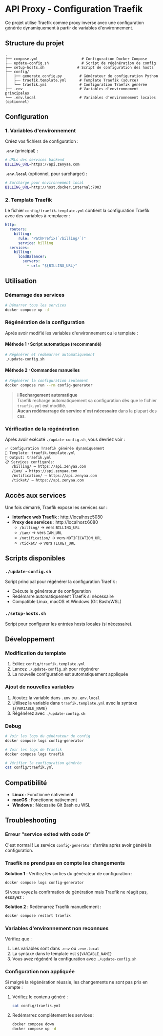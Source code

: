 # API Proxy - Configuration Traefik

Ce projet utilise Traefik comme proxy inverse avec une configuration générée dynamiquement à partir de variables d'environnement.

## Structure du projet

```
.
├── compose.yml                    # Configuration Docker Compose
├── update-config.sh               # Script de régénération de config
├── setup-hosts.sh               # Script de configuration des hosts
├── config/
│   ├── generate_config.py        # Générateur de configuration Python
│   ├── traefik.template.yml      # Template Traefik (source)
│   └── traefik.yml               # Configuration Traefik générée
├── .env                          # Variables d'environnement principales
└── .env.local                    # Variables d'environnement locales (optionnel)
```

## Configuration

### 1. Variables d'environnement

Créez vos fichiers de configuration :

**`.env`** (principal) :
```bash
# URLs des services backend
BILLING_URL=https://api.zenyaa.com
```

**`.env.local`** (optionnel, pour surcharger) :
```bash
# Surcharge pour environnement local
BILLING_URL=http://host.docker.internal:7003
```

### 2. Template Traefik

Le fichier `config/traefik.template.yml` contient la configuration Traefik avec des variables à remplacer :

```yaml
http:
  routers:
    billing:
      rule: "PathPrefix(`/billing/`)"
      service: billing
  services:
    billing:
      loadBalancer:
        servers:
          - url: "${BILLING_URL}"
```

## Utilisation

### Démarrage des services

```bash
# Démarrer tous les services
docker compose up -d
```

### Régénération de la configuration

Après avoir modifié les variables d'environnement ou le template :

#### Méthode 1 : Script automatique (recommandé)

```bash
# Régénérer et redémarrer automatiquement
./update-config.sh
```

#### Méthode 2 : Commandes manuelles

```bash
# Régénérer la configuration seulement
docker compose run --rm config-generator
```

> **ℹ️ Rechargement automatique**  
> Traefik recharge automatiquement sa configuration dès que le fichier `traefik.yml` est modifié.  
> **Aucun redémarrage de service n'est nécessaire** dans la plupart des cas.

### Vérification de la régénération

Après avoir exécuté `./update-config.sh`, vous devriez voir :

```bash
✅ Configuration Traefik générée dynamiquement
📁 Template: traefik.template.yml
📁 Output: traefik.yml
📋 Services configurés:
   /billing/ → https://api.zenyaa.com
   /iam/ → https://api.zenyaa.com
   /notification/ → https://api.zenyaa.com
   /ticket/ → https://api.zenyaa.com
```

## Accès aux services

Une fois démarré, Traefik expose les services sur :

- **Interface web Traefik** : http://localhost:5080
- **Proxy des services** : http://localhost:6080
  - `/billing/` → vers `BILLING_URL`
  - `/iam/` → vers `IAM_URL`  
  - `/notification/` → vers `NOTIFICATION_URL`
  - `/ticket/` → vers `TICKET_URL`

## Scripts disponibles

### `./update-config.sh`

Script principal pour régénérer la configuration Traefik :

- Exécute le générateur de configuration
- Redémarre automatiquement Traefik si nécessaire
- Compatible Linux, macOS et Windows (Git Bash/WSL)

### `./setup-hosts.sh`

Script pour configurer les entrées hosts locales (si nécessaire).

## Développement

### Modification du template

1. Éditez `config/traefik.template.yml`
2. Lancez `./update-config.sh` pour régénérer
3. La nouvelle configuration est automatiquement appliquée

### Ajout de nouvelles variables

1. Ajoutez la variable dans `.env` ou `.env.local`
2. Utilisez la variable dans `traefik.template.yml` avec la syntaxe `${VARIABLE_NAME}`
3. Régénérez avec `./update-config.sh`

### Debug

```bash
# Voir les logs du générateur de config
docker compose logs config-generator

# Voir les logs de Traefik
docker compose logs traefik

# Vérifier la configuration générée
cat config/traefik.yml
```

## Compatibilité

- **Linux** : Fonctionne nativement
- **macOS** : Fonctionne nativement  
- **Windows** : Nécessite Git Bash ou WSL

## Troubleshooting

### Erreur "service exited with code 0"

C'est normal ! Le service `config-generator` s'arrête après avoir généré la configuration.

### Traefik ne prend pas en compte les changements

**Solution 1** : Vérifiez les sorties du générateur de configuration :

```bash
docker compose logs config-generator
```

Si vous voyez la confirmation de génération mais Traefik ne réagit pas, essayez :

**Solution 2** : Redémarrez Traefik manuellement :

```bash
docker compose restart traefik
```

### Variables d'environnement non reconnues

Vérifiez que :

1. Les variables sont dans `.env` ou `.env.local`
2. La syntaxe dans le template est `${VARIABLE_NAME}`
3. Vous avez régénéré la configuration avec `./update-config.sh`

### Configuration non appliquée

Si malgré la régénération réussie, les changements ne sont pas pris en compte :

1. Vérifiez le contenu généré :
   ```bash
   cat config/traefik.yml
   ```

2. Redémarrez complètement les services :
   ```bash
   docker compose down
   docker compose up -d
   ```
